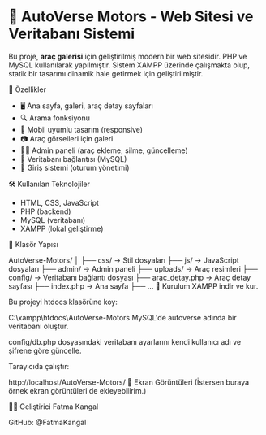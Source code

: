 # 🚗 AutoVerse Motors - Web Sitesi ve Veritabanı Sistemi

Bu proje, **araç galerisi** için geliştirilmiş modern bir web sitesidir. PHP ve MySQL kullanılarak yapılmıştır. Sistem XAMPP üzerinde çalışmakta olup, statik bir tasarımı dinamik hale getirmek için geliştirilmiştir.

 📌 Özellikler

- 🖥️ Ana sayfa, galeri, araç detay sayfaları
- 🔍 Arama fonksiyonu
- 📱 Mobil uyumlu tasarım (responsive)
- 📷 Araç görselleri için galeri
- 🧑‍💼 Admin paneli (araç ekleme, silme, güncelleme)
- 💾 Veritabanı bağlantısı (MySQL)
- 🔐 Giriş sistemi (oturum yönetimi)

 🛠️ Kullanılan Teknolojiler

- HTML, CSS, JavaScript
- PHP (backend)
- MySQL (veritabanı)
- XAMPP (lokal geliştirme)

📂 Klasör Yapısı


AutoVerse-Motors/
│
├── css/              → Stil dosyaları
├── js/               → JavaScript dosyaları
├── admin/            → Admin paneli
├── uploads/          → Araç resimleri
├── config/           → Veritabanı bağlantı dosyası
├── arac_detay.php    → Araç detay sayfası
├── index.php         → Ana sayfa
├── ...
🔧 Kurulum
XAMPP indir ve kur.

Bu projeyi htdocs klasörüne koy:

C:\xampp\htdocs\AutoVerse-Motors
MySQL'de autoverse adında bir veritabanı oluştur.

config/db.php dosyasındaki veritabanı ayarlarını kendi kullanıcı adı ve şifrene göre güncelle.

Tarayıcıda çalıştır:

http://localhost/AutoVerse-Motors/
📸 Ekran Görüntüleri
(İstersen buraya örnek ekran görüntüleri de ekleyebilirim.)

🧑‍💻 Geliştirici
Fatma Kangal

GitHub: @FatmaKangal
